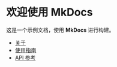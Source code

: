 # 欢迎使用 MkDocs  
这是一个示例文档，使用 **MkDocs** 进行构建。  
- [关于](about.md)  
- [使用指南](guide.md)  
- [API 参考](api.md) 
